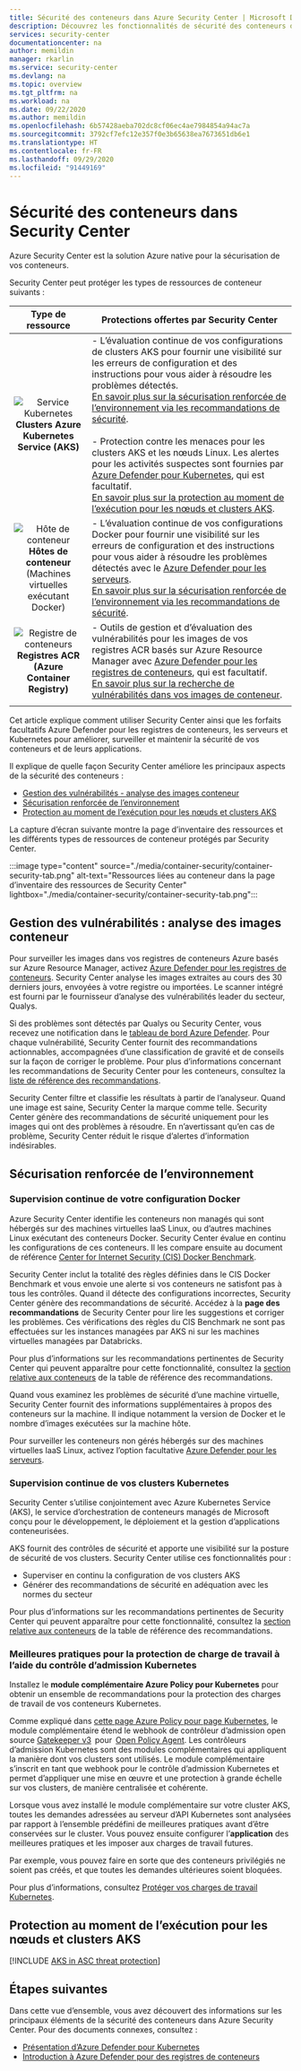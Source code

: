 ```yaml
---
title: Sécurité des conteneurs dans Azure Security Center | Microsoft Docs
description: Découvrez les fonctionnalités de sécurité des conteneurs d’Azure Security Center.
services: security-center
documentationcenter: na
author: memildin
manager: rkarlin
ms.service: security-center
ms.devlang: na
ms.topic: overview
ms.tgt_pltfrm: na
ms.workload: na
ms.date: 09/22/2020
ms.author: memildin
ms.openlocfilehash: 6b57428aeba702dc8cf06ec4ae7984854a94ac7a
ms.sourcegitcommit: 3792cf7efc12e357f0e3b65638ea7673651db6e1
ms.translationtype: HT
ms.contentlocale: fr-FR
ms.lasthandoff: 09/29/2020
ms.locfileid: "91449169"
---
```

# <a name="container-security-in-security-center"></a>Sécurité des conteneurs dans Security Center

Azure Security Center est la solution Azure native pour la sécurisation de vos conteneurs.

Security Center peut protéger les types de ressources de conteneur suivants :

| Type de ressource | Protections offertes par Security Center |
|:--------------------:|-----------|
| ![Service Kubernetes](./media/security-center-virtual-machine-recommendations/icon-kubernetes-service-rec.png)<br>**Clusters Azure Kubernetes Service (AKS)** | - L’évaluation continue de vos configurations de clusters AKS pour fournir une visibilité sur les erreurs de configuration et des instructions pour vous aider à résoudre les problèmes détectés.<br>[En savoir plus sur la sécurisation renforcée de l’environnement via les recommandations de sécurité](#environment-hardening).<br><br>- Protection contre les menaces pour les clusters AKS et les nœuds Linux. Les alertes pour les activités suspectes sont fournies par [Azure Defender pour Kubernetes](defender-for-kubernetes-introduction.md), qui est facultatif.<br>[En savoir plus sur la protection au moment de l’exécution pour les nœuds et clusters AKS](#run-time-protection-for-aks-nodes-and-clusters).|
| ![Hôte de conteneur](./media/security-center-virtual-machine-recommendations/icon-container-host-rec.png)<br>**Hôtes de conteneur**<br>(Machines virtuelles exécutant Docker) | - L’évaluation continue de vos configurations Docker pour fournir une visibilité sur les erreurs de configuration et des instructions pour vous aider à résoudre les problèmes détectés avec le [Azure Defender pour les serveurs](defender-for-servers-introduction.md).<br>[En savoir plus sur la sécurisation renforcée de l’environnement via les recommandations de sécurité](#environment-hardening).|
| ![Registre de conteneurs](./media/security-center-virtual-machine-recommendations/icon-container-registry-rec.png)<br>**Registres ACR (Azure Container Registry)** | - Outils de gestion et d’évaluation des vulnérabilités pour les images de vos registres ACR basés sur Azure Resource Manager avec [Azure Defender pour les registres de conteneurs](defender-for-container-registries-introduction.md), qui est facultatif.<br>[En savoir plus sur la recherche de vulnérabilités dans vos images de conteneur](#vulnerability-management---scanning-container-images). |
|||

Cet article explique comment utiliser Security Center ainsi que les forfaits facultatifs Azure Defender pour les registres de conteneurs, les serveurs et Kubernetes pour améliorer, surveiller et maintenir la sécurité de vos conteneurs et de leurs applications.

Il explique de quelle façon Security Center améliore les principaux aspects de la sécurité des conteneurs :

- [Gestion des vulnérabilités - analyse des images conteneur](#vulnerability-management---scanning-container-images)
- [Sécurisation renforcée de l’environnement](#environment-hardening)
- [Protection au moment de l’exécution pour les nœuds et clusters AKS](#run-time-protection-for-aks-nodes-and-clusters)

La capture d’écran suivante montre la page d’inventaire des ressources et les différents types de ressources de conteneur protégés par Security Center.

:::image type="content" source="./media/container-security/container-security-tab.png" alt-text="Ressources liées au conteneur dans la page d’inventaire des ressources de Security Center" lightbox="./media/container-security/container-security-tab.png":::

## <a name="vulnerability-management---scanning-container-images"></a>Gestion des vulnérabilités : analyse des images conteneur

Pour surveiller les images dans vos registres de conteneurs Azure basés sur Azure Resource Manager, activez [Azure Defender pour les registres de conteneurs](defender-for-container-registries-introduction.md). Security Center analyse les images extraites au cours des 30 derniers jours, envoyées à votre registre ou importées. Le scanner intégré est fourni par le fournisseur d’analyse des vulnérabilités leader du secteur, Qualys.

Si des problèmes sont détectés par Qualys ou Security Center, vous recevez une notification dans le [tableau de bord Azure Defender](azure-defender-dashboard.md). Pour chaque vulnérabilité, Security Center fournit des recommandations actionnables, accompagnées d’une classification de gravité et de conseils sur la façon de corriger le problème. Pour plus d’informations concernant les recommandations de Security Center pour les conteneurs, consultez la [liste de référence des recommandations](recommendations-reference.md#recs-containers).

Security Center filtre et classifie les résultats à partir de l’analyseur. Quand une image est saine, Security Center la marque comme telle. Security Center génère des recommandations de sécurité uniquement pour les images qui ont des problèmes à résoudre. En n’avertissant qu’en cas de problème, Security Center réduit le risque d’alertes d’information indésirables.

## <a name="environment-hardening"></a>Sécurisation renforcée de l’environnement

### <a name="continuous-monitoring-of-your-docker-configuration"></a>Supervision continue de votre configuration Docker

Azure Security Center identifie les conteneurs non managés qui sont hébergés sur des machines virtuelles IaaS Linux, ou d’autres machines Linux exécutant des conteneurs Docker. Security Center évalue en continu les configurations de ces conteneurs. Il les compare ensuite au document de référence [Center for Internet Security (CIS) Docker Benchmark](https://www.cisecurity.org/benchmark/docker/).

Security Center inclut la totalité des règles définies dans le CIS Docker Benchmark et vous envoie une alerte si vos conteneurs ne satisfont pas à tous les contrôles. Quand il détecte des configurations incorrectes, Security Center génère des recommandations de sécurité. Accédez à la **page des recommandations** de Security Center pour lire les suggestions et corriger les problèmes. Ces vérifications des règles du CIS Benchmark ne sont pas effectuées sur les instances managées par AKS ni sur les machines virtuelles managées par Databricks.

Pour plus d’informations sur les recommandations pertinentes de Security Center qui peuvent apparaître pour cette fonctionnalité, consultez la [section relative aux conteneurs](recommendations-reference.md#recs-containers) de la table de référence des recommandations.

Quand vous examinez les problèmes de sécurité d’une machine virtuelle, Security Center fournit des informations supplémentaires à propos des conteneurs sur la machine. Il indique notamment la version de Docker et le nombre d’images exécutées sur la machine hôte. 

Pour surveiller les conteneurs non gérés hébergés sur des machines virtuelles IaaS Linux, activez l’option facultative [Azure Defender pour les serveurs](defender-for-servers-introduction.md).


### <a name="continuous-monitoring-of-your-kubernetes-clusters"></a>Supervision continue de vos clusters Kubernetes
Security Center s’utilise conjointement avec Azure Kubernetes Service (AKS), le service d’orchestration de conteneurs managés de Microsoft conçu pour le développement, le déploiement et la gestion d’applications conteneurisées.

AKS fournit des contrôles de sécurité et apporte une visibilité sur la posture de sécurité de vos clusters. Security Center utilise ces fonctionnalités pour :
* Superviser en continu la configuration de vos clusters AKS
* Générer des recommandations de sécurité en adéquation avec les normes du secteur

Pour plus d’informations sur les recommandations pertinentes de Security Center qui peuvent apparaître pour cette fonctionnalité, consultez la [section relative aux conteneurs](recommendations-reference.md#recs-containers) de la table de référence des recommandations.

###  <a name="workload-protection-best-practices-using-kubernetes-admission-control"></a>Meilleures pratiques pour la protection de charge de travail à l’aide du contrôle d’admission Kubernetes

Installez le **module complémentaire Azure Policy pour Kubernetes** pour obtenir un ensemble de recommandations pour la protection des charges de travail de vos conteneurs Kubernetes.

Comme expliqué dans [cette page Azure Policy pour page Kubernetes](../governance/policy/concepts/policy-for-kubernetes.md), le module complémentaire étend le webhook de contrôleur d’admission open source [Gatekeeper v3](https://github.com/open-policy-agent/gatekeeper)  pour  [Open Policy Agent](https://www.openpolicyagent.org/). Les contrôleurs d’admission Kubernetes sont des modules complémentaires qui appliquent la manière dont vos clusters sont utilisés. Le module complémentaire s’inscrit en tant que webhook pour le contrôle d’admission Kubernetes et permet d’appliquer une mise en œuvre et une protection à grande échelle sur vos clusters, de manière centralisée et cohérente. 

Lorsque vous avez installé le module complémentaire sur votre cluster AKS, toutes les demandes adressées au serveur d’API Kubernetes sont analysées par rapport à l’ensemble prédéfini de meilleures pratiques avant d’être conservées sur le cluster. Vous pouvez ensuite configurer l’**application** des meilleures pratiques et les imposer aux charges de travail futures. 

Par exemple, vous pouvez faire en sorte que des conteneurs privilégiés ne soient pas créés, et que toutes les demandes ultérieures soient bloquées.

Pour plus d’informations, consultez [Protéger vos charges de travail Kubernetes](kubernetes-workload-protections.md).


## <a name="run-time-protection-for-aks-nodes-and-clusters"></a>Protection au moment de l’exécution pour les nœuds et clusters AKS

[!INCLUDE [AKS in ASC threat protection](../../includes/security-center-azure-kubernetes-threat-protection.md)]



## <a name="next-steps"></a>Étapes suivantes

Dans cette vue d’ensemble, vous avez découvert des informations sur les principaux éléments de la sécurité des conteneurs dans Azure Security Center. Pour des documents connexes, consultez :

- [Présentation d’Azure Defender pour Kubernetes](defender-for-kubernetes-introduction.md)
- [Introduction à Azure Defender pour des registres de conteneurs](defender-for-container-registries-introduction.md)